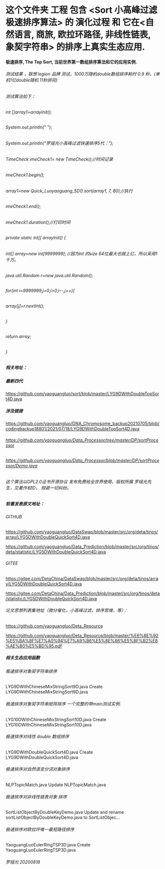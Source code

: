 # 这个文件夹 工程 包含 <Sort 小高峰过滤 极速排序算法> 的 演化过程 和 它在<自然语言, 商旅, 欧拉环路径, 非线性链表, 象契字符串> 的排序上真实生态应用.
#### 极速排序, The Top Sort, 当前世界第一数组排序算法和它的应用实例.

###### 测试结果 ，联想 legion 品牌 测试，1000万随机double数组排序耗时 0.9 秒。(单机1亿double随机 11秒排完)

###### 测试算法如下：

######   int []array1=arrayInit(); 
######   System.out.println(" ");
######   System.out.println("罗瑶光小高峰过滤快速排序5代：");
######   TimeCheck imeCheck1= new TimeCheck();//时间记录
######   imeCheck1.begin();
######   array1=new Quick_Luoyaoguang_5D().sort(array1, 7, 80);//执行
######   imeCheck1.end();
######   imeCheck1.duration();//打印时间
  
######   private static int[] arrayInit() {
###### 		int[] array=new int[9999999]; //因为int 的size 64位最大也就上亿，所以采用1千万。
###### 		java.util.Random r=new java.util.Random(); 
###### 		for(int i=9999999,j=0;i>0;i--,j++){
###### 			array[j]=r.nextInt();
###### 		}
###### 		return array;
###### 	}
  
#####   相关地址：
##### 最新四代
https://github.com/yaoguangluo/sort/blob/master/LYG9DWithDoubleTopSort4D.java
##### 涉及链接
https://github.com/yaoguangluo/DNA_Chromosome_backup20210705/blob/codingbackup18801/2021/07/18/LYG9DWithDoubleTopSort4D.java

###### https://github.com/yaoguangluo/Data_Processor/tree/master/DP/sortProcessor

###### https://github.com/yaoguangluo/Data_Processor/blob/master/DP/sortProcessor/Demo.java
  
###### 这个算法以GPL2.0证书开源协议 发布免费给全世界使用，版权所属 罗瑶光先生，见著作权ID， 规避一切纠纷。

##### 软著发表原文地址：
###### GITHUB
https://github.com/yaoguangluo/DataSwap/blob/master/src/org/deta/tinos/array/LYG5DWithDoubleQuickSort4D.java

https://github.com/yaoguangluo/Data_Prediction/blob/master/src/org/tinos/deta/statistic/LYG5DWithDoubleQuickSort4D.java

###### GITEE
https://gitee.com/DetaChina/DataSwap/blob/master/src/org/deta/tinos/array/LYG5DWithDoubleQuickSort4D.java

https://gitee.com/DetaChina/Data_Prediction/blob/master/src/org/tinos/deta/statistic/LYG5DWithDoubleQuickSort4D.java

###### 论文思想列表集地址（微分催化，小高峰过滤，排序思维，等）：
https://github.com/yaoguangluo/Deta_Resource

https://github.com/yaoguangluo/Deta_Resource/blob/master/%E6%8E%92%E5%BA%8F%E7%A0%94%E7%A9%B6%E5%8E%86%E5%8F%B2%E8%AE%B0%E5%BD%95.pdf

##### 相关生态应用函数
###### 极速排序对象契字符串排序
LYG9DWithChineseMixStringSort9D.java
Create LYG9DWithChineseMixStringSort9D.java
###### 极速排序对象契字符串矩阵排序 一个完整的带main测试实例.
LYG10DWithChineseMixStringSort10D.java
Create LYG10DWithChineseMixStringSort10D.java
###### 极速排序对线性 double 数组排序
LYG9DWithDoubleQuickSort4D.java
Create LYG9DWithDoubleQuickSort4D.java
###### 极速排序对自然语言分词对象排序
NLPTopicMatch.java
Update NLPTopicMatch.java
###### 极速排序对非线性链表对象 排序
SortListObjectByDoubleKeyDemo.java
Update and rename sortListObjectByDoubleKeyDemo.java to SortListObjec…
###### 极速排序对欧拉环唯一最短路径排序
YaoguangLuoEulerRingTSP3D.java
Create YaoguangLuoEulerRingTSP3D.java




###### 罗瑶光 20200818

